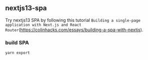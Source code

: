 ## nextjs13-spa

Try nextjs13 SPA by following this tutorial `Building a single-page application with Next.js and React Router`(https://colinhacks.com/essays/building-a-spa-with-nextjs).

### build SPA

`yarn export`
